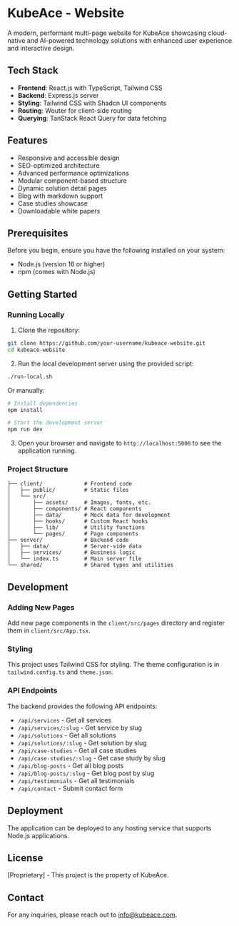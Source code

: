 # KubeAce - Website

A modern, performant multi-page website for KubeAce showcasing cloud-native and AI-powered technology solutions with enhanced user experience and interactive design.

## Tech Stack

- **Frontend**: React.js with TypeScript, Tailwind CSS
- **Backend**: Express.js server
- **Styling**: Tailwind CSS with Shadcn UI components
- **Routing**: Wouter for client-side routing
- **Querying**: TanStack React Query for data fetching

## Features

- Responsive and accessible design
- SEO-optimized architecture
- Advanced performance optimizations
- Modular component-based structure
- Dynamic solution detail pages
- Blog with markdown support
- Case studies showcase
- Downloadable white papers

## Prerequisites

Before you begin, ensure you have the following installed on your system:

- Node.js (version 16 or higher)
- npm (comes with Node.js)

## Getting Started

### Running Locally

1. Clone the repository:

```bash
git clone https://github.com/your-username/kubeace-website.git
cd kubeace-website
```

2. Run the local development server using the provided script:

```bash
./run-local.sh
```

Or manually:

```bash
# Install dependencies
npm install

# Start the development server
npm run dev
```

3. Open your browser and navigate to `http://localhost:5000` to see the application running.

### Project Structure

```
├── client/             # Frontend code
│   ├── public/         # Static files
│   └── src/
│       ├── assets/     # Images, fonts, etc.
│       ├── components/ # React components
│       ├── data/       # Mock data for development
│       ├── hooks/      # Custom React hooks
│       ├── lib/        # Utility functions
│       └── pages/      # Page components
├── server/             # Backend code
│   ├── data/           # Server-side data
│   ├── services/       # Business logic
│   └── index.ts        # Main server file
└── shared/             # Shared types and utilities
```

## Development

### Adding New Pages

Add new page components in the `client/src/pages` directory and register them in `client/src/App.tsx`.

### Styling

This project uses Tailwind CSS for styling. The theme configuration is in `tailwind.config.ts` and `theme.json`.

### API Endpoints

The backend provides the following API endpoints:

- `/api/services` - Get all services
- `/api/services/:slug` - Get service by slug
- `/api/solutions` - Get all solutions
- `/api/solutions/:slug` - Get solution by slug
- `/api/case-studies` - Get all case studies
- `/api/case-studies/:slug` - Get case study by slug
- `/api/blog-posts` - Get all blog posts
- `/api/blog-posts/:slug` - Get blog post by slug
- `/api/testimonials` - Get all testimonials
- `/api/contact` - Submit contact form

## Deployment

The application can be deployed to any hosting service that supports Node.js applications. 

## License

[Proprietary] - This project is the property of KubeAce.

## Contact

For any inquiries, please reach out to info@kubeace.com.